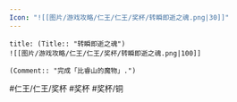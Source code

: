 ```yaml
---
Icon: "![[图片/游戏攻略/仁王/仁王/奖杯/转瞬即逝之魂.png|30]]"
---
```

```ad-common-bronze-trophy
title: (Title:: "转瞬即逝之魂")
![[图片/游戏攻略/仁王/仁王/奖杯/转瞬即逝之魂.png|100]]

(Comment:: "完成「比睿山的魔物」.")
```

#仁王/仁王/奖杯 #奖杯 #奖杯/铜
